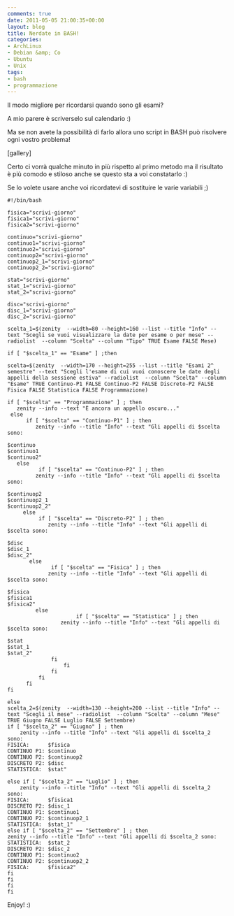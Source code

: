 ```yaml
---
comments: true
date: 2011-05-05 21:00:35+00:00
layout: blog
title: Nerdate in BASH!
categories:
- ArchLinux
- Debian &amp; Co
- Ubuntu
- Unix
tags:
- bash
- programmazione
---
```


Il modo migliore per ricordarsi quando sono gli esami?

A mio parere è scriverselo sul calendario :)

Ma se non avete la possibilità di farlo allora uno script in BASH può risolvere ogni vostro problema!

[gallery]

Certo ci vorrà qualche minuto in più rispetto al primo metodo ma il risultato è più comodo e stiloso anche se questo sta a voi constatarlo :)

Se lo volete usare anche voi ricordatevi di sostituire le varie variabili ;)

    
    #!/bin/bash
    
    fisica="scrivi-giorno"
    fisica1="scrivi-giorno"
    fisica2="scrivi-giorno"
    
    continuo="scrivi-giorno"
    continuo1="scrivi-giorno"
    continuo2="scrivi-giorno"
    continuop2="scrivi-giorno"
    continuop2_1="scrivi-giorno"
    continuop2_2="scrivi-giorno"
    
    stat="scrivi-giorno"
    stat_1="scrivi-giorno"
    stat_2="scrivi-giorno"
    
    disc="scrivi-giorno"
    disc_1="scrivi-giorno"
    disc_2="scrivi-giorno"
    
    scelta_1=$(zenity  --width=80 --height=160 --list --title "Info" --text "Scegli se vuoi visualizzare la date per esame o per mese" --radiolist  --column "Scelta" --column "Tipo" TRUE Esame FALSE Mese)
    
    if [ "$scelta_1" == "Esame" ] ;then
    
    scelta=$(zenity  --width=170 --height=255 --list --title "Esami 2^ semestre" --text "Scegli l'esame di cui vuoi conoscere le date degli appelli della sessione estiva" --radiolist  --column "Scelta" --column "Esame" TRUE Continuo-P1 FALSE Continuo-P2 FALSE Discreto-P2 FALSE Fisica FALSE Statistica FALSE Programmazione)
    
    if [ "$scelta" == "Programmazione" ] ; then
       zenity --info --text "È ancora un appello oscuro..."
     else
          if [ "$scelta" == "Continuo-P1" ] ; then
             zenity --info --title "Info" --text "Gli appelli di $scelta sono:
    
    $continuo
    $continuo1
    $continuo2"
       else
              if [ "$scelta" == "Continuo-P2" ] ; then
    	     zenity --info --title "Info" --text "Gli appelli di $scelta sono:
    
    $continuop2
    $continuop2_1
    $continuop2_2"
         else
    	      if [ "$scelta" == "Discreto-P2" ] ; then
    	         zenity --info --title "Info" --text "Gli appelli di $scelta sono:
    
    $disc
    $disc_1
    $disc_2"
           else
    	          if [ "$scelta" == "Fisica" ] ; then
    		     zenity --info --title "Info" --text "Gli appelli di $scelta sono:
    
    $fisica
    $fisica1
    $fisica2"
             else
                          if [ "$scelta" == "Statistica" ] ; then
    		         zenity --info --title "Info" --text "Gli appelli di $scelta sono:
    
    $stat
    $stat_1
    $stat_2"
    		      fi
                      fi
                  fi
              fi
          fi
    fi
    
    else
    scelta_2=$(zenity  --width=130 --height=200 --list --title "Info" --text "Scegli il mese" --radiolist  --column "Scelta" --column "Mese" TRUE Giugno FALSE Luglio FALSE Settembre)
    if [ "$scelta_2" == "Giugno" ] ; then
    	zenity --info --title "Info" --text "Gli appelli di $scelta_2 sono:
    FISICA:      $fisica
    CONTINUO P1: $continuo
    CONTINUO P2: $continuop2
    DISCRETO P2: $disc
    STATISTICA:  $stat"
    
    else if [ "$scelta_2" == "Luglio" ] ; then
    	zenity --info --title "Info" --text "Gli appelli di $scelta_2 sono:
    FISICA:      $fisica1
    DISCRETO P2: $disc_1
    CONTINUO P1: $continuo1
    CONTINUO P2: $continuop2_1
    STATISTICA:  $stat_1"
    else if [ "$scelta_2" == "Settembre" ] ; then
    zenity --info --title "Info" --text "Gli appelli di $scelta_2 sono:
    STATISTICA:  $stat_2
    DISCRETO P2: $disc_2
    CONTINUO P1: $continuo2
    CONTINUO P2: $continuop2_2
    FISICA:      $fisica2"
    fi
    fi
    fi
    fi




Enjoy! :)
